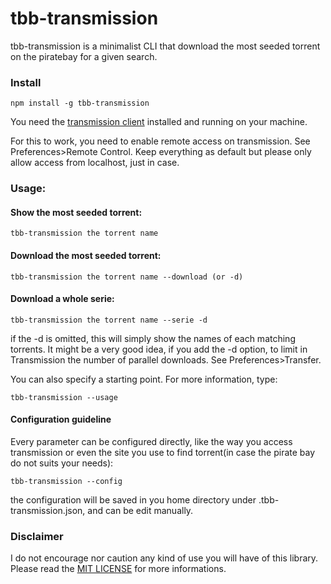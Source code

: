 tbb-transmission
================

tbb-transmission is a minimalist CLI that download the most seeded torrent on the piratebay for a given search.

### Install

    npm install -g tbb-transmission

You need the [transmission client](http://www.transmissionbt.com/) installed and running on your machine.

For this to work, you need to enable remote access on transmission. See Preferences>Remote Control. Keep everything as default but please only allow access from localhost, just in case.

### Usage:

#### Show the most seeded torrent:

    tbb-transmission the torrent name

#### Download the most seeded torrent:

    tbb-transmission the torrent name --download (or -d)

#### Download a whole serie:

    tbb-transmission the torrent name --serie -d

if the -d is omitted, this will simply show the names of each matching torrents. It might be a very good idea, if you add the -d option, to limit in Transmission the number of parallel downloads. See Preferences>Transfer.

You can also specify a starting point. For more information, type:   

    tbb-transmission --usage

#### Configuration guideline

Every parameter can be configured directly, like the way you access transmission or even the site you use to find torrent(in case the pirate bay do not suits your needs):

    tbb-transmission --config

the configuration will be saved in you home directory under .tbb-transmission.json, and can be edit manually.


### Disclaimer

I do not encourage nor caution any kind of use you will have of this library. Please read the [MIT LICENSE](http://opensource.org/licenses/MIT) for more informations.
